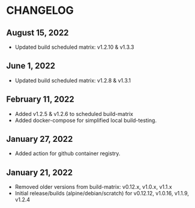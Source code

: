 # CHANGELOG

## August 15, 2022
  * Updated build scheduled matrix: v1.2.10 & v1.3.3

## June 1, 2022
  * Updated build scheduled matrix: v1.2.8 & v1.3.1

## February 11, 2022
  * Added v1.2.5 & v1.2.6 to scheduled build-matrix
  * Added docker-compose for simplified local build-testing.

## January 27, 2022
  * Added action for github container registry.

## January 21, 2022
  * Removed older versions from build-matrix: v0.12.x, v1.0.x, v1.1.x
  * Initial release/builds (alpine/debian/scratch) for v0.12.12, v1.0.16, v1.1.9, v1.2.4
